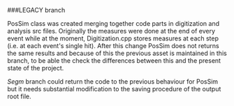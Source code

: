 
###LEGACY branch

PosSim class was created merging together code parts in digitization and analysis src files.
Originally the measures were done at the end of every event while at the moment, Digitization.cpp stores measures at each step (i.e. at each event's single hit).
After this change PosSim does not returns the same results and because of this the previous asset is maintained in this branch, to be able the check the differences between this and the present state of the project.

_Segm_ branch could return the code to the previous behaviour for PosSim but it needs substantial modification to the saving procedure of the output root file.
